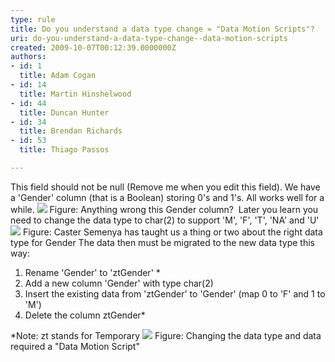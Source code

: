 ```yaml
---
type: rule
title: Do you understand a data type change = "Data Motion Scripts"?
uri: do-you-understand-a-data-type-change--data-motion-scripts
created: 2009-10-07T00:12:39.0000000Z
authors:
- id: 1
  title: Adam Cogan
- id: 14
  title: Martin Hinshelwood
- id: 44
  title: Duncan Hunter
- id: 34
  title: Brendan Richards
- id: 53
  title: Thiago Passos

---
```


 This field should not be null (Remove me when you edit this field). 
We have a 'Gender' column (that is a Boolean) storing 0's and 1's. All works well for a while.
![](/Standards/CodeAndApplicationDesign/RulesToBetterSQLServerSchemaDeployment/PublishingImages/TableBit.jpg) Figure: Anything wrong this Gender column?   Later you learn you need to change the data type to char(2) to support 'M', 'F', 'T', 'NA' and 'U' ![](/Standards/CodeAndApplicationDesign/RulesToBetterSQLServerSchemaDeployment/PublishingImages/CasterSemenya.jpg) Figure: Caster Semenya has taught us a thing or two about the right data type for Gender 
 The data then must be migrated to the new data type this way: 
1. Rename 'Gender' to 'ztGender' \*
2. Add a new column 'Gender' with type char(2)
3. Insert the existing data from 'ztGender' to 'Gender' (map 0 to 'F' and 1 to 'M')
4. Delete the column ztGender\*

 \*Note: zt stands for Temporary ![](/Standards/CodeAndApplicationDesign/RulesToBetterSQLServerSchemaDeployment/PublishingImages/TableChar.jpg) Figure: Changing the data type and data required a "Data Motion Script" 
